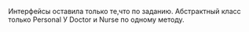 Интерфейсы оставила только те,что по заданию. Абстрактный класс только Personal У Doctor и Nurse по одному методу.    
